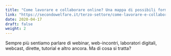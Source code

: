 ```yaml
---
title: "Come lavorare e collaborare online? Una mappa di possibili format"
link: "https://secondowelfare.it/terzo-settore/come-lavorare-e-collaborare-online-una-rapida-mappa-di-possibili-format.html"
date: 2020-04-17
draft: false
weight: 2
---
```


Sempre più sentiamo parlare di webinar, web-incontri, laboratori digitali, webcast, dirette, tutorial e altro ancora. Ma di cosa si tratta?